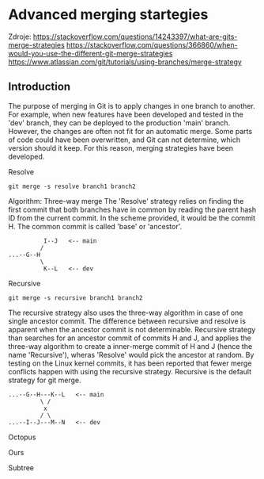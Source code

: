 # Advanced merging startegies

Zdroje:
https://stackoverflow.com/questions/14243397/what-are-gits-merge-strategies
https://stackoverflow.com/questions/366860/when-would-you-use-the-different-git-merge-strategies
https://www.atlassian.com/git/tutorials/using-branches/merge-strategy

## Introduction

The purpose of merging in Git is to apply changes in one branch to another. For example, when new features have been developed and tested in the 'dev' branch, they can be deployed to the production 'main' branch. However, the changes are often not fit for an automatic merge. Some parts of code could have been overwritten, and Git can not determine, which version should it keep. For this reason, merging strategies have been developed.


Resolve
```
git merge -s resolve branch1 branch2
```
Algorithm: Three-way merge
The 'Resolve' strategy relies on finding the first commit that both branches have in common by reading the parent hash ID from the current commit. In the scheme provided, it would be the commit H. The common commit is called 'base' or 'ancestor'.

```
          I--J   <-- main
         /
...--G--H
         \
          K--L   <-- dev
```
Recursive
```
git merge -s recursive branch1 branch2
```
The recursive strategy also uses the three-way algorithm in case of one single ancestor commit. The difference between recursive and resolve is apparent when the ancestor commit is not determinable. Recursive strategy than searches for an ancestor commit of commits H and J, and applies the three-way algorithm to create a inner-merge commit of H and J (hence the name 'Recursive'), wheras 'Resolve' would pick the ancestor at random. By testing on the Linux kernel commits, it has been reported that fewer merge conflicts happen with using the recursive strategy. Recursive is the default strategy for git merge.
```
...--G--H---K--L   <-- main
         \ /
          x
         / \
...--I--J---M--N   <-- dev
```

Octopus

Ours

Subtree

